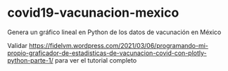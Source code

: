 # covid19-vacunacion-mexico
Genera un gráfico lineal en  Python de los datos de vacunación en México

Validar https://fidelvm.wordpress.com/2021/03/06/programando-mi-propio-graficador-de-estadisticas-de-vacunacion-covid-con-plotly-python-parte-1/ para ver el tutorial completo
